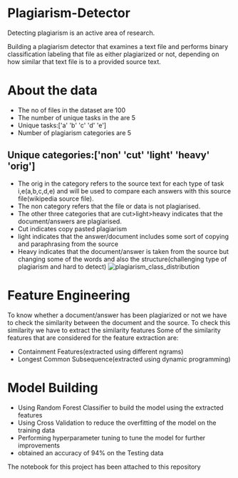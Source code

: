 # Plagiarism-Detector
Detecting plagiarism is an active area of research.

Building a plagiarism detector that examines a text file and performs binary classification labeling that file as either plagiarized or not, depending on how similar that text file is to a provided source text.

# About the data
* The no of files in the dataset are 100
* The number of unique tasks in the are 5
* Unique tasks:['a' 'b' 'c' 'd' 'e']
* Number of plagiarism categories are 5
## Unique categories:['non' 'cut' 'light' 'heavy' 'orig']
* The orig in the category refers to the source text for each type of task i,e(a,b,c,d,e) and will be used to compare each answers with this source file(wikipedia source file).
* The non category refers that the file or data is not plagiarised.
* The other three categories that are cut>light>heavy indicates that the document/answers are plagiarised.
* Cut indicates copy pasted plagiarism
* light indicates that the answer/document includes some sort of copying and paraphrasing from the source
* Heavy indicates that the document/answer is taken from the source but changing some of the words and also the structure(challenging type of plagiarism and hard to detect)
![plagiarism_class_distribution](https://user-images.githubusercontent.com/93460334/182436727-98674b80-1c36-462f-9275-266f101af991.png)

# Feature Engineering
To know whether a document/answer has been plagiarized or not we have to check the similarity between the document and the source.
To check this similarity we have to extract the similarity features
Some of the similarity features that are considered for the feature extraction are:
  * Containment Features(extracted using different ngrams)
  * Longest Common Subsequence(extracted using dynamic programming)
  
 # Model Building
 * Using Random Forest Classifier to build the model using the extracted features
 * Using Cross Validation to reduce the overfitting of the model on the training data
 * Performing hyperparameter tuning to tune the model for further improvements
 * obtained an accuracy of 94% on the Testing data
 
 The notebook for this project has been attached to this repository
  
